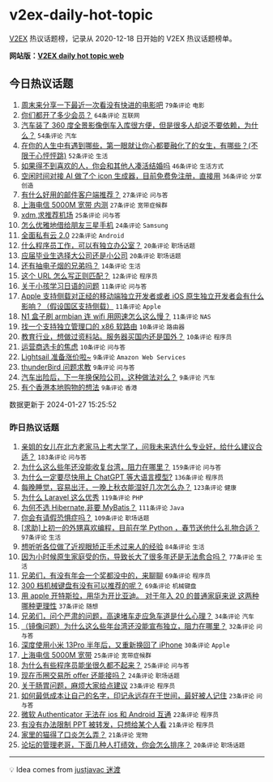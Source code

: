 # v2ex-daily-hot-topic

[V2EX](https://www.v2ex.com/) 热议话题榜，记录从 2020-12-18 日开始的 V2EX 热议话题榜单。

**网站版：[V2EX daily hot topic web](https://boojack.github.io/v2ex-daily-hot-topic-web/)**

## 今日热议话题

<!-- TODAY BEGIN -->

1. [周末来分享一下最近一次看没有快进的电影吧](https://www.v2ex.com/t/1011960) `79条评论` `电影`
1. [你们都开了多少会员？](https://www.v2ex.com/t/1011990) `64条评论` `互联网`
1. [汽车装了 360 度全景影像倒车入库很方便，但是很多人却说不要依赖，为什么？](https://www.v2ex.com/t/1012013) `54条评论` `汽车`
1. [在你的人生中有遇到哪些，第一眼就让你心都要融化了的女生，有哪些？(不限于心怦怦跳)](https://www.v2ex.com/t/1011977) `52条评论` `生活`
1. [如果得不到喜欢的人，你会和其他人凑活结婚吗](https://www.v2ex.com/t/1012033) `46条评论` `生活方式`
1. [空闲时间对接 AI 做了个 icon 生成器，目前免费免注册，直接用](https://www.v2ex.com/t/1011999) `36条评论` `分享创造`
1. [有什么好用的邮件客户端推荐？](https://www.v2ex.com/t/1011975) `27条评论` `问与答`
1. [上海电信 5000M 宽带 内测](https://www.v2ex.com/t/1012002) `27条评论` `宽带症候群`
1. [xdm,求推荐机场](https://www.v2ex.com/t/1011962) `25条评论` `问与答`
1. [怎么优雅地借给朋友三星手机](https://www.v2ex.com/t/1011995) `24条评论` `Samsung`
1. [全面私有云 2.0](https://www.v2ex.com/t/1012050) `22条评论` `Android`
1. [什么程序员工作，可以有独立办公室？](https://www.v2ex.com/t/1012070) `20条评论` `职场话题`
1. [应届毕业生选择大公司还是小公司](https://www.v2ex.com/t/1012052) `20条评论` `职场话题`
1. [还有抽电子烟的兄弟吗？](https://www.v2ex.com/t/1011968) `14条评论` `生活`
1. [这个 URL 怎么写正则匹配？](https://www.v2ex.com/t/1012097) `12条评论` `程序员`
1. [关于小孩学习日语的问题](https://www.v2ex.com/t/1012108) `11条评论` `问与答`
1. [Apple 支持侧载对正经的移动端独立开发者或者 iOS 原生独立开发者会有什么影响？（假设国区支持侧载）](https://www.v2ex.com/t/1012072) `11条评论` `Apple`
1. [N1 盒子刷 armbian 连 wifi 用网速怎么这么慢？](https://www.v2ex.com/t/1011997) `11条评论` `NAS`
1. [找一个支持独立管理口的 x86 软路由](https://www.v2ex.com/t/1012059) `10条评论` `路由器`
1. [教育行业，想做过资料站。服务器买国内还是国外？](https://www.v2ex.com/t/1012048) `10条评论` `程序员`
1. [运营商选卡的焦虑](https://www.v2ex.com/t/1011965) `10条评论` `问与答`
1. [Lightsail 准备涨价啦~](https://www.v2ex.com/t/1012061) `9条评论` `Amazon Web Services`
1. [thunderBird 问题求教](https://www.v2ex.com/t/1012031) `9条评论` `问与答`
1. [汽车出险后，下一年换保险公司，这种做法对么？](https://www.v2ex.com/t/1012027) `9条评论` `汽车`
1. [有个香港本地购物的想法](https://www.v2ex.com/t/1011982) `9条评论` `香港`

数据更新于 2024-01-27 15:25:52

<!-- TODAY END -->

### 昨日热议话题

<!-- YESTERDAY BEGIN -->

1. [亲姐的女儿在北方老家马上考大学了，问我未来选什么专业好，给什么建议合适？](https://www.v2ex.com/t/1011683) `183条评论` `问与答`
1. [为什么这么些年还没能收复台湾，阻力在哪里？](https://www.v2ex.com/t/1011661) `159条评论` `问与答`
1. [为什么一定要尽快用上 ChatGPT 等大语言模型?](https://www.v2ex.com/t/1011694) `136条评论` `程序员`
1. [每晚睡觉，容易出汗，一晚上秋衣能湿好几次怎么办？](https://www.v2ex.com/t/1011636) `123条评论` `健康`
1. [为什么 Laravel 这么优秀](https://www.v2ex.com/t/1011696) `119条评论` `PHP`
1. [为何不选 Hibernate,非要 MyBatis？](https://www.v2ex.com/t/1011737) `111条评论` `Java`
1. [你会有请假恐惧症吗？](https://www.v2ex.com/t/1011716) `109条评论` `职场话题`
1. [[求助]上初一的外甥喜欢编程，目前在学 Python ，春节送他什么礼物合适？](https://www.v2ex.com/t/1011670) `97条评论` `生活`
1. [想听听各位做了近视眼矫正手术过来人的经验](https://www.v2ex.com/t/1011642) `84条评论` `生活`
1. [因为小时候原生家庭受的伤，导致长大了很多年还是无法愈合吗？](https://www.v2ex.com/t/1011778) `77条评论` `生活`
1. [兄弟们，有没有年会一个奖都没中的，来聊聊](https://www.v2ex.com/t/1011843) `69条评论` `程序员`
1. [300 档机械键盘有没有可以推荐的呢？](https://www.v2ex.com/t/1011689) `69条评论` `机械键盘`
1. [用 apple 开特斯拉，用华为开比亚迪。 对于年入 20 的普通家庭来说 这两种哪种更理性](https://www.v2ex.com/t/1011858) `37条评论` `随想`
1. [兄弟们，问个严肃的问题，高速堵车走应急车道是什么心理？](https://www.v2ex.com/t/1011805) `34条评论` `汽车`
1. [（镜像问题）为什么这么些年台湾还没能宣布独立，阻力在哪里？](https://www.v2ex.com/t/1011672) `32条评论` `问与答`
1. [深度使用小米 13Pro 半年后，又重新换回了 iPhone](https://www.v2ex.com/t/1011829) `30条评论` `Apple`
1. [上海电信 5000M 宽带](https://www.v2ex.com/t/1011883) `25条评论` `宽带症候群`
1. [为什么有些程序员能坐很久都不起来？](https://www.v2ex.com/t/1011641) `25条评论` `问与答`
1. [现在币圈交易所 offer 还能接吗？](https://www.v2ex.com/t/1011867) `24条评论` `职场话题`
1. [关于肠胃问题，麻烦大家给点建议](https://www.v2ex.com/t/1011822) `23条评论` `程序员`
1. [如何最低成本让自己的名字，印记永远存在于世间，最好被人记住](https://www.v2ex.com/t/1011818) `23条评论` `问与答`
1. [微软 Authenticator 无法在 ios 和 Android 互通](https://www.v2ex.com/t/1011631) `22条评论` `程序员`
1. [有没有办法限制 PPT 被转发，只想给某个人看](https://www.v2ex.com/t/1011686) `21条评论` `程序员`
1. [家里的猫得了口炎怎么弄？](https://www.v2ex.com/t/1011633) `21条评论` `宠物`
1. [论坛的管理老哥，下面几种人打绩效，你会怎么排序？](https://www.v2ex.com/t/1011877) `20条评论` `职场话题`

<!-- YESTERDAY END -->

---

💡 Idea comes from [justjavac 迷渡](https://github.com/justjavac/)
